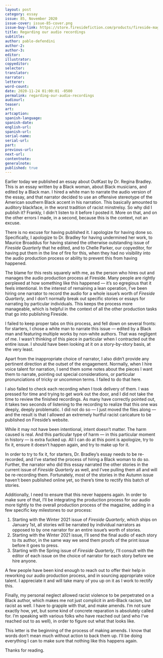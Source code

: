 ```yaml
---
layout: post
category: essay
issue: 85, November 2020
issue-cover: issue-85-cover.png
issue-buy-link: https://store.firesidefiction.com/products/fireside-magazine-issue-85-november-2020
title: Regarding our audio recordings
subtitle:
author: pablo-defendini
author-2:
author-3:
editor:
illustrator:
copyeditor:
selector:
translator:
narrator:
letterer:
word-count:
date: 2020-11-24 01:00:01 -0500
permalink: regarding-our-audio-recordings
audiourl:
teaser:
art:
artcaption:
spanish-language:
spanish-date:
english-url:
spanish-url:
serial-name:
serial-url:
part:
previous-url:
next-url:
contentnote:
generalnote:
published: true
---
```


Earlier today we published an essay about OutKast by Dr. Regina Bradley. This is an essay written by a Black woman, about Black musicians, and edited by a Black man. I hired a white man to narrate the audio version of the essay, and that narrator decided to use an offensive stereotype of the American southern Black accent in his narration. This basically amounted to auditory blackface, in the worst tradition of racist minstrelsy. So why did I publish it? Frankly, I didn't listen to it before I posted it. More on that, and on the other errors I made, in a second, because this is the context, not an excuse.

There is no excuse for having published it. I apologize for having done so. Specifically, I apologize to Dr. Bradley for having undermined her work, to Maurice Broaddus for having stained the otherwise outstanding issue of _Fireside Quarterly_ that he edited, and to Chelle Parker, our copyeditor, for having put them in the line of fire for this, when they had no visibility into the audio production process or ability to prevent this from having happened.

The blame for this rests squarely with me, as the person who hires out and manages the audio production process at Fireside. Many people are rightly perplexed at how something like this happened — it’s so egregious that it feels intentional. In the interest of remaining a lean operation, I’ve been hiring one narrator to record the audio for a whole issue’s worth of _Fireside Quarterly_, and I don’t normally break out specific stories or essays for narrating by particular individuals. This keeps the process more manageable, which is helpful in the context of all the other production tasks that go into publishing Fireside.

I failed to keep proper tabs on this process, and fell down on several fronts: for starters, I chose a white man to narrate this issue — edited by a Black man and featuring multiple works by non-white authors. That was negligent of me. I wasn’t thinking of this piece in particular when I contracted out the entire issue. I should have been looking at it on a story-by-story basis, at the very least.

Apart from the inappropriate choice of narrator, I also didn’t provide any pertinent direction at the outset of the engagement. Normally, when I hire voice talent for narration, I send them some notes about the pieces I want them to narrate, pointing out special considerations, or particular pronunciations of tricky or uncommon terms. I failed to do that here.

I also failed to check each recording when I took delivery of them. I was pressed for time and trying to get work out the door, and I did not take the time to review the finished recordings. As many have correctly pointed out, it takes two seconds of listening to the recording to realize that this one was deeply, deeply problematic. I did not do so — I  just moved the files along — and the result is that I allowed an extremely hurtful racist caricature to be published on Fireside’s website.

While it may not have been intentional, intent doesn’t matter. The harm caused is real. And this particular type of harm — in this particular moment in history — is extra fucked up. All I can do at this point is apologize, try to fix it, ensure it doesn’t happen again, and try to make up for it.

In order to try to fix it, for starters, Dr. Bradley’s essay needs to be re-recorded, and I’ve started the process of hiring a Black woman to do so. Further, the narrator who did this essay narrated the other stories in the current issue of _Fireside Quarterly_ as well, and I’vee pulling them all and will be re-recording them. Fortunately, most of the stories in the Autumn issue haven’t been published online yet, so there’s time to rectify this batch of stories.

Additionally, I need to ensure that this never happens again. In order to make sure of that, I’ll be integrating the production process for our audio more tightly to the overall production process of the magazine, adding in a few specific key milestones to our process:
1. Starting with the Winter 2021 issue of _Fireside Quarterly_, which ships on January 1st, all stories will be narrated by individual narrators as opposed to by one narrator for an entire issue’s worth of stories.
2. Starting with the Winter 2021 issue, I’ll send the final audio of each story to its author, in the same way we send them proofs of the print issue before it goes to press.
3. Starting with the Spring issue of _Fireside Quarterly_, I’ll consult with the editor of each issue on the choice of narrator for each story before we hire anyone.

A few people have been kind enough to reach out to offer their help in reworking our audio production process, and in sourcing appropriate voice talent. I appreciate it and will take many of you up on it as I work to rectify this.

Finally, my personal neglect allowed racist violence to be perpetrated on a Black author, which makes me not just complicit in anti-Black racism, but racist as well. I have to grapple with that, and make amends. I’m not sure exactly how, yet, but some kind of concrete reparation is absolutely called for. I’m speaking with various folks who have reached out (and who I’ve reached out to as well), in order to figure out what that looks like.

This letter is the beginning of the process of making amends. I know that words don’t mean much without action to back them up. I’ll be doing everything I can to make sure that nothing like this happens again.

Thanks for reading.   
